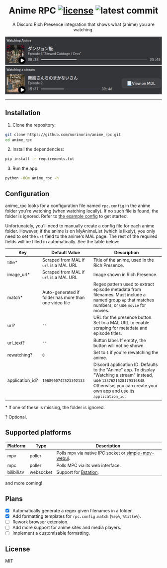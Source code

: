 <h1 align="center">
  Anime RPC
  <a href="LICENSE"><img alt="license" src="https://img.shields.io/badge/License-MIT-yellow.svg"></a>
  <a><img alt="latest commit" src="https://img.shields.io/github/last-commit/norinorin/anime_rpc/main"></a>
</h1>

<p align="center">
  A Discord Rich Presence integration that shows what (anime) you are watching.
</p>

<p align="center">
  <img alt="anime rich presence" src="assets/docs/anime.png" />
  <img alt="generic stream rich presence" src="assets/docs/generic.png">
</p>

---

## Installation

1. Clone the repository:

```sh
git clone https://github.com/norinorin/anime_rpc.git
cd anime_rpc
```

2. Install the dependencies:

```sh
pip install -r requirements.txt
```

3. Run the app:

```sh
python -OOm anime_rpc -h
```

## Configuration

anime_rpc looks for a configuration file named `rpc.config` in the anime folder you're watching (when watching locally). If no such file is found, the folder is ignored. Refer to [the example config](example.rpc.config) to get started.

Unfortunately, you'll need to manually create a config file for each anime folder. However, if the anime is on MyAnimeList (which is likely), you only need to set the `url` field to the anime's MAL page. The rest of the required fields will be filled in automatically. See the table below:

| Key             | Default Value                                         | Description                                                                                                                                                                                  |
| --------------- | ----------------------------------------------------- | -------------------------------------------------------------------------------------------------------------------------------------------------------------------------------------------- |
| title\*         | Scraped from MAL if `url` is a MAL URL                | Title of the anime, used in the Rich Presence.                                                                                                                                               |
| image_url\*     | Scraped from MAL if `url` is a MAL URL                | Image shown in Rich Presence.                                                                                                                                                                |
| match\*         | Auto-generated if folder has more than one video file | Regex pattern used to extract episode metadata from filenames. Must include a named group `ep` that matches numbers, or use `movie` for movies.                                              |
| url?            | `""`                                                  | URL for the presence button. Set to a MAL URL to enable scraping for metadata and episode titles.                                                                                            |
| url_text?       | `""`                                                  | Button label. If empty, the button will not be shown.                                                                                                                                        |
| rewatching?     | `0`                                                   | Set to `1` if you're rewatching the anime.                                                                                                                                                   |
| application_id? | `1088900742523392133`                                 | Discord application ID. Defaults to the "Anime" app. To display "Watching a stream" instead, use `1337621628179316848`. Otherwise, you can create your own app and use its `application_id`. |

\* If one of these is missing, the folder is ignored.

? Optional.

## Supported platforms

| Platform    | Type      | Description                                                                                              |
| ----------- | --------- | -------------------------------------------------------------------------------------------------------- |
| mpv         | poller    | Polls mpv via native IPC socket or [simple-mpv-webui](https://github.com/open-dynaMIX/simple-mpv-webui). |
| mpc         | poller    | Polls MPC via its web interface.                                                                         |
| bilibili.tv | websocket | Support for [Bstation](https://www.bilibili.tv/anime).                                                   |

and more coming!

## Plans

- [x] Automatically generate a regex given filenames in a folder.
- [x] Add formatting templates for `rpc.config.match` (`%ep%`, `%title%`).
- [ ] Rework browser extension.
- [ ] Add more support for anime sites and media players.
- [ ] Implement a customisable formatting.

## License

MIT
